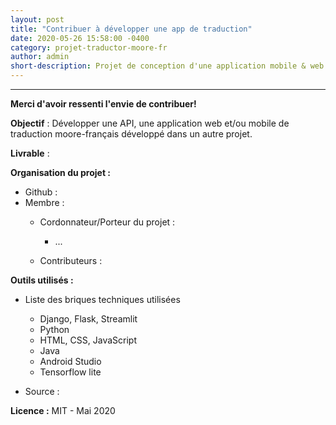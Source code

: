 ```yaml
---
layout: post
title: "Contribuer à développer une app de traduction"
date: 2020-05-26 15:58:00 -0400
category: projet-traductor-moore-fr
author: admin
short-description: Projet de conception d'une application mobile & web de traduction moore-fr et francais-moore
---
```


-----
**Merci d'avoir ressenti l'envie de contribuer!** 

**Objectif** : Développer une API, une application web et/ou mobile de traduction moore-français développé dans un autre projet.

**Livrable** : 

**Organisation du projet :**

- Github : 
- Membre :
    - Cordonnateur/Porteur du projet :
      - ...

      
     - Contributeurs :

**Outils utilisés :**

- Liste des briques techniques utilisées
    - Django, Flask, Streamlit
    - Python
    - HTML, CSS, JavaScript
    - Java
    - Android Studio
    - Tensorflow lite
    
- Source  : 

**Licence :** MIT - Mai 2020

